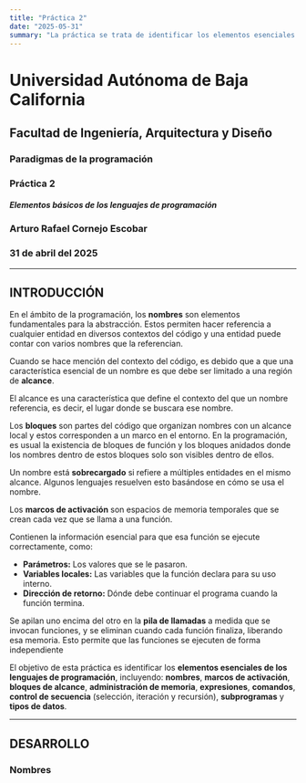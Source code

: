 ```yaml
---
title: "Práctica 2"
date: "2025-05-31"
summary: "La práctica se trata de identificar los elementos esenciales de los lenguajes. Se analizan y ejemplifican: nombres, alcance (global, local, anidado), marcos de activación, tipos de datos (básicos y personalizados), administración de memoria (pila, montón, estática), expresiones, comandos y control de secuencia (selección, iteración, recursión), ilustrados con un programa en C de gestión de biblioteca."
---
```


  
  

# Universidad Autónoma de Baja California

## Facultad de Ingeniería, Arquitectura y Diseño

  

### Paradigmas de la programación

  

### Práctica 2

#### *Elementos básicos de los lenguajes de programación*

  

### Arturo Rafael Cornejo Escobar

  

### 31 de abril del 2025

  

___
## INTRODUCCIÓN

En el ámbito de la programación, los **nombres** son elementos fundamentales para la abstracción. Estos permiten hacer referencia a cualquier entidad en diversos contextos del código y una entidad puede contar con varios nombres que la referencian.

Cuando se hace mención del contexto del código, es debido que a que una característica esencial de un nombre es que debe ser limitado a una región de **alcance**.

 El alcance es una característica que define el contexto del que un nombre referencia, es decir, el lugar donde se buscara ese nombre. 

Los **bloques** son partes del código que organizan nombres con un alcance local y estos corresponden a un marco en el entorno. En la programación, es usual la existencia de bloques de función y los bloques anidados donde los nombres dentro de estos bloques solo son visibles dentro de ellos.

Un nombre está **sobrecargado** si refiere a múltiples entidades en el mismo alcance. Algunos lenguajes resuelven esto basándose en cómo se usa el nombre.

Los **marcos de activación** son espacios de memoria temporales que se crean cada vez que se llama a una función.

Contienen la información esencial para que esa función se ejecute correctamente, como:

-   **Parámetros:** Los valores que se le pasaron.
-   **Variables locales:** Las variables que la función declara para su uso interno.
-   **Dirección de retorno:** Dónde debe continuar el programa cuando la función termina.

Se apilan uno encima del otro en la **pila de llamadas** a medida que se invocan funciones, y se eliminan cuando cada función finaliza, liberando esa memoria. Esto permite que las funciones se ejecuten de forma independiente

El objetivo de esta práctica es identificar los **elementos esenciales de los lenguajes de programación**, incluyendo: **nombres**, **marcos de activación**, **bloques de alcance**, **administración de memoria**, **expresiones**, **comandos**, **control de secuencia** (selección, iteración y recursión), **subprogramas** y **tipos de datos**.

-----

  

## DESARROLLO

 

  

### Nombres